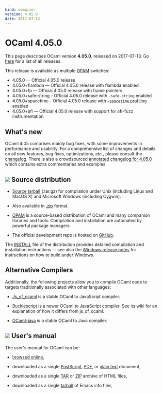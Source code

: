 ```yaml
---
kind: compiler
version: 4.05.0
date: 2017-07-13
---
```


# OCaml 4.05.0
This page describes OCaml version **4.05.0**, released on
2017-07-13. Go [here](./) for a list of all releases.

This release is available as multiple [OPAM](https://opam.ocaml.org/doc/Usage.html) switches:

- 4.05.0 — Official 4.05.0 release
- 4.05.0+flambda — Official 4.05.0 release with flambda enabled
- 4.05.0+fp — Official 4.05.0 release with frame pointers
- 4.05.0+safe-string - Official 4.05.0 release with `-safe-string` enabled
- 4.05.0+spacetime - Official 4.05.0 release with [`-spacetime` profiling](http://caml.inria.fr/pub/docs/manual-ocaml/spacetime.html) enabled
- 4.05.0+afl — Official 4.05.0 release with support for afl-fuzz instrumentation

## What's new

OCaml 4.05 comprises mainly bug fixes, with some improvements in
performance and usability.
For a comprehensive list of changes and details on all new features,
bug fixes, optimizations, etc., please consult the
[changelog](4.05/notes/Changes). There
is also a crowdsourced [annotated
changelog for 4.05.0](https://github.com/gasche/ocaml-releases-change-explanation/wiki/4.05.0-changes-explanation) which contains extra commentaries and examples.

## ![](../img/source.gif "") Source distribution

- [Source
  tarball](https://github.com/ocaml/ocaml/archive/4.05.0.tar.gz)
  (.tar.gz) for compilation under Unix (including Linux and MacOS X)
  and Microsoft Windows (including Cygwin).

- Also available in
  [.zip](https://github.com/ocaml/ocaml/archive/4.05.0.zip)
  format.

- [OPAM](https://opam.ocaml.org/) is a source-based distribution of
  OCaml and many companion libraries and tools. Compilation and
  installation are automated by powerful package managers.

- The official development repo is hosted on
  [GitHub](https://github.com/ocaml/ocaml).

The [INSTALL](4.05/notes/INSTALL.adoc)
file of the distribution provides detailed compilation and
installation instructions -- see also the [Windows release
notes](4.05/notes/README.win32.adoc) for instructions on how to build under Windows.

## Alternative Compilers

Additionally, the following projects allow you to compile OCaml code to
targets traditionally associated with other languages:

* [Js_of_ocaml](http://ocsigen.org/js_of_ocaml/) is a stable OCaml
  to JavaScript compiler.

* [Bucklescript](http://bucklescript.github.io/bucklescript/) is a newer
  OCaml to JavaScript compiler. See its
  [wiki](https://github.com/bucklescript/bucklescript/wiki/Differences-from-js_of_ocaml)
  for an explanation of how it differs from js_of_ocaml.

* [OCaml-java](http://www.ocamljava.org/) is a stable OCaml to
  Java compiler.

## ![](../img/doc.gif "") User's manual

The user's manual for OCaml can be:

- [browsed
  online](4.05/htmlman/index.html),

- downloaded as a single
  [PostScript](4.05/ocaml-4.05-refman.ps.gz),
  [PDF](4.05/ocaml-4.05-refman.pdf),
  or [plain
  text](4.05/ocaml-4.05-refman.txt)
  document,

- downloaded as a single
  [TAR](4.05/ocaml-4.05-refman-html.tar.gz)
  or
  [ZIP](4.05/ocaml-4.05-refman-html.zip)
  archive of HTML files,

- downloaded as a single
  [tarball](4.05/ocaml-4.05-refman.info.tar.gz)
  of Emacs info files,


